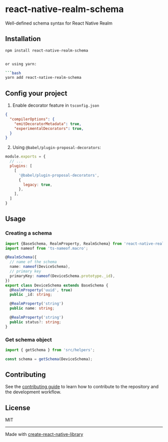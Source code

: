 # react-native-realm-schema
Well-defined schema syntax for React Native Realm
## Installation

```sh
npm install react-native-realm-schema


or using yarn:

```bash
yarn add react-native-realm-schema
```

## Config your project

1. Enable decorator feature in `tsconfig.json`

```json
{
  "compilerOptions": {
    "emitDecoratorMetadata": true,
    "experimentalDecorators": true,
  }
}
```

2. Using `@babel/plugin-proposal-decorators`:

  ```javascript
  module.exports = {
    // ...
    plugins: [
      [
        '@babel/plugin-proposal-decorators',
        {
          legacy: true,
        },
      ],
    ]
  }
  ```

## Usage

### Creating a schema

```typescript
import {BaseSchema, RealmProperty, RealmSchema} from 'react-native-realm-schema';
import nameof from 'ts-nameof.macro';

@RealmSchema({
  // name of the schema
  name: nameof(DeviceSchema),
  // primary key
  primaryKey: nameof(DeviceSchema.prototype._id),
})
export class DeviceSchema extends BaseSchema {
  @RealmProperty('uuid', true)
  public _id: string;

  @RealmProperty('string')
  public name: string;

  @RealmProperty('string')
  public status?: string;
}
```

### Get schema object

```typescript
import { getSchema } from 'src/helpers';

const schema = getSchema(DeviceSchema);
```

## Contributing

See the [contributing guide](CONTRIBUTING.md) to learn how to contribute to the repository and the development workflow.

## License

MIT

---

Made with [create-react-native-library](https://github.com/callstack/react-native-builder-bob)
